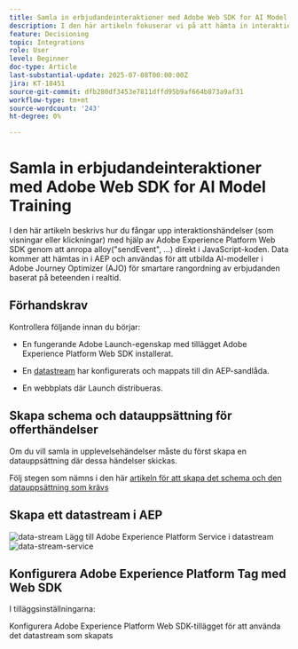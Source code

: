 ```yaml
---
title: Samla in erbjudandeinteraktioner med Adobe Web SDK for AI Model Training
description: I den här artikeln fokuserar vi på att hämta in interaktionsdata från användare - t.ex. erbjudanden och klickningar - med Adobe Experience Platform Web SDK (alloy.js). Dessa data är grunden för utbildning i AI-modeller i Adobe Journey Optimizer (AJO) för att på ett intelligent sätt rangordna erbjudanden baserat på användarbeteende och sammanhangsbaserade signaler.
feature: Decisioning
topic: Integrations
role: User
level: Beginner
doc-type: Article
last-substantial-update: 2025-07-08T00:00:00Z
jira: KT-18451
source-git-commit: dfb280df3453e7811dffd95b9af664b873a9af31
workflow-type: tm+mt
source-wordcount: '243'
ht-degree: 0%

---
```



# Samla in erbjudandeinteraktioner med Adobe Web SDK for AI Model Training

I den här artikeln beskrivs hur du fångar upp interaktionshändelser (som visningar eller klickningar) med hjälp av Adobe Experience Platform Web SDK genom att anropa alloy(&quot;sendEvent&quot;, ...) direkt i JavaScript-koden. Data kommer att hämtas in i AEP och användas för att utbilda AI-modeller i Adobe Journey Optimizer (AJO) för smartare rangordning av erbjudanden baserat på beteenden i realtid.

## Förhandskrav

Kontrollera följande innan du börjar:

- En fungerande Adobe Launch-egenskap med tillägget Adobe Experience Platform Web SDK installerat.

- En [datastream](https://experienceleague.adobe.com/en/docs/journey-optimizer/using/decisioning/experience-decisioning/collect-event-data/create-dataset) har konfigurerats och mappats till din AEP-sandlåda.

- En webbplats där Launch distribueras.


## Skapa schema och datauppsättning för offerthändelser

Om du vill samla in upplevelsehändelser måste du först skapa en datauppsättning där dessa händelser skickas.

Följ stegen som nämns i den här [artikeln för att skapa det schema och den datauppsättning som krävs](https://experienceleague.adobe.com/en/docs/journey-optimizer/using/decisioning/experience-decisioning/collect-event-data/create-dataset)

## Skapa ett datastream i AEP

![data-stream](assets/ai-model-data-stream.png)
Lägg till Adobe Experience Platform Service i datastream
![data-stream-service](assets/data-stream-service.png)

## Konfigurera Adobe Experience Platform Tag med Web SDK

I tilläggsinställningarna:

Konfigurera Adobe Experience Platform Web SDK-tillägget för att använda det datastream som skapats
